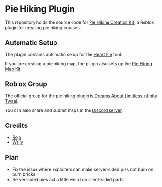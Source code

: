 # Pie Hiking Plugin

This repository holds the source code for [Pie Hiking Creation Kit](https://create.roblox.com/store/asset/18723187294/Pie-Hiking-Creation-Kit), a Roblox plugin for creating pie hiking courses.

## Automatic Setup

The plugin contains automatic setup for the [Heart Pie](https://github.com/MarioChao/HeartPie) tool.

If you are creating a pie hiking map, the plugin also sets up the [Pie Hiking Map Kit](https://create.roblox.com/store/asset/18722872073/Pie-Hiking-Map-Kit).

## Roblox Group

The official group for the pie hiking plugin is [Dreams About Limitless Infinity Twaai](https://www.roblox.com/groups/16914311/).

You can also share and submit maps in the [Discord server](https://discord.gg/ymQHxEQX66).

## Credits

- [Rojo](https://rojo.space/)
- [Wally](https://wally.run/)

## Plan

- Fix the issue where exploiters can make server-sided pies not burn on burn bricks
- Server-sided pies act a little weird on cilent-sided parts
